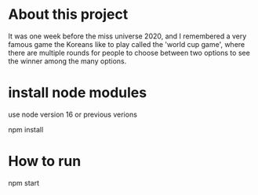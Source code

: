 # About this project
It was one week before the miss universe 2020, and I remembered a very famous game the Koreans like to play called the 'world cup game', where there are multiple rounds for people to choose between two options to see the winner among the many options.


# install node modules
use node version 16 or previous verions

npm install

# How to run
npm start




